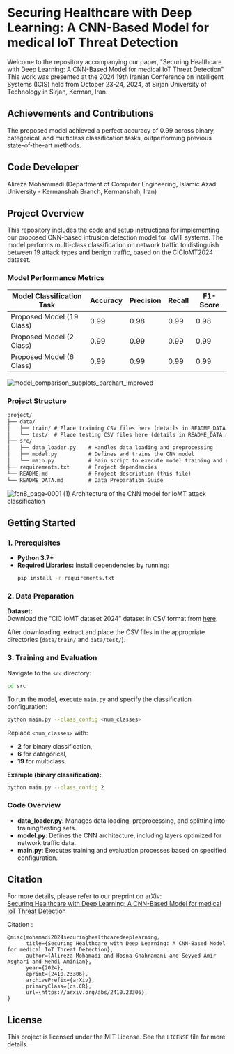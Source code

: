 # Securing Healthcare with Deep Learning: A CNN-Based Model for medical IoT Threat Detection

Welcome to the repository accompanying our paper, "Securing Healthcare with Deep Learning: A CNN-Based Model for medical IoT Threat Detection" This work was presented at the 2024 19th Iranian Conference on Intelligent Systems (ICIS) held from October 23-24, 2024, at Sirjan University of Technology in Sirjan, Kerman, Iran.

## Achievements and Contributions

The proposed model achieved a perfect accuracy of 0.99 across binary, categorical, and multiclass classification tasks, outperforming previous state-of-the-art methods.

## Code Developer

Alireza Mohammadi (Department of Computer Engineering, Islamic Azad University - Kermanshah Branch, Kermanshah, Iran) 

## Project Overview

This repository includes the code and setup instructions for implementing our proposed CNN-based intrusion detection model for IoMT systems. The model performs multi-class classification on network traffic to distinguish between 19 attack types and benign traffic, based on the CICIoMT2024 dataset.

### Model Performance Metrics

| Model Classification Task | Accuracy | Precision | Recall | F1-Score |
|---------------------------|----------|-----------|--------|----------|
| Proposed Model (19 Class) | 0.99     | 0.98      | 0.99   | 0.98     |
| Proposed Model (2 Class)  | 0.99     | 0.99      | 0.99   | 0.99     |
| Proposed Model (6 Class)  | 0.99     | 0.99      | 0.99   | 0.99     |

![model_comparison_subplots_barchart_improved](https://github.com/user-attachments/assets/7dc2bd46-c2ea-49cb-b94f-7ee42b268d56)

### Project Structure

```markdown
project/
├── data/
│   ├── train/ # Place training CSV files here (details in README_DATA.md)
│   └── test/  # Place testing CSV files here (details in README_DATA.md)
├── src/
│   ├── data_loader.py    # Handles data loading and preprocessing
│   ├── model.py          # Defines and trains the CNN model
│   └── main.py           # Main script to execute model training and evaluation
├── requirements.txt      # Project dependencies
└── README.md             # Project description (this file)
└── README_DATA.md        # Data Preparation Guide
```
![fcn8_page-0001 (1)](https://github.com/user-attachments/assets/e76e8cb4-a185-4726-abcb-b50482786088)
Architecture of the CNN model for IoMT attack classification

## Getting Started

### 1. Prerequisites

- **Python 3.7+**
- **Required Libraries:** Install dependencies by running:
   ```bash
   pip install -r requirements.txt
   ```

### 2. Data Preparation

**Dataset:**  
Download the "CIC IoMT dataset 2024" dataset in CSV format from [here](https://www.unb.ca/cic/datasets/iomt-dataset-2024.html).

After downloading, extract and place the CSV files in the appropriate directories (`data/train/` and `data/test/`).

### 3. Training and Evaluation

Navigate to the `src` directory:
```bash
cd src
```

To run the model, execute `main.py` and specify the classification configuration:
```bash
python main.py --class_config <num_classes>
```

Replace `<num_classes>` with:
- **2** for binary classification,
- **6** for categorical,
- **19** for multiclass.

**Example (binary classification):**
```bash
python main.py --class_config 2
```

### Code Overview

- **data_loader.py**: Manages data loading, preprocessing, and splitting into training/testing sets.
- **model.py**: Defines the CNN architecture, including layers optimized for network traffic data.
- **main.py**: Executes training and evaluation processes based on specified configuration.

## Citation

For more details, please refer to our preprint on arXiv:  
[Securing Healthcare with Deep Learning: A CNN-Based Model for medical IoT Threat Detection](https://arxiv.org/abs/2410.23306)

Citation :
```plaintext
@misc{mohamadi2024securinghealthcaredeeplearning,
      title={Securing Healthcare with Deep Learning: A CNN-Based Model for medical IoT Threat Detection}, 
      author={Alireza Mohamadi and Hosna Ghahramani and Seyyed Amir Asghari and Mehdi Aminian},
      year={2024},
      eprint={2410.23306},
      archivePrefix={arXiv},
      primaryClass={cs.CR},
      url={https://arxiv.org/abs/2410.23306}, 
}
```

## License

This project is licensed under the MIT License. See the `LICENSE` file for more details.
